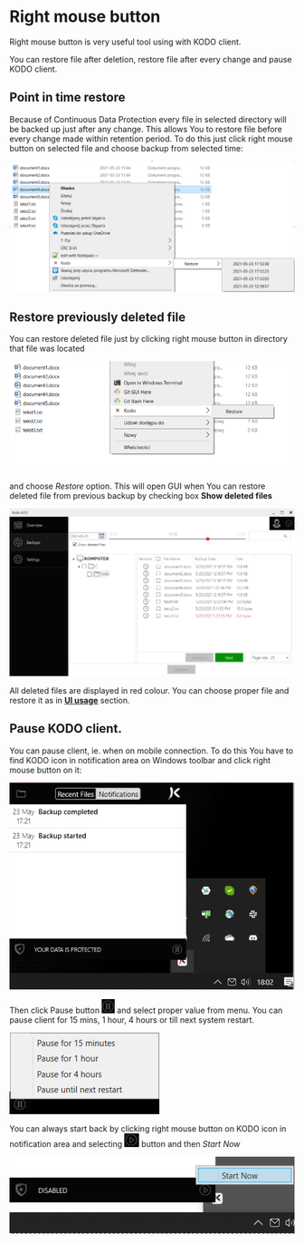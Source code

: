 # Right mouse button

Right mouse button is very useful tool using with KODO client.

You can restore file after deletion, restore file after every change and pause KODO client.

## Point in time restore

Because of Continuous Data Protection every file in selected directory will be backed up just after any change. This allows You to restore file before every change made within retention period. To do this just click right mouse button on selected file and choose backup from selected time:

![](../../.gitbook/assets/rmbrestore1.PNG)

## Restore previously deleted file

You can restore deleted file just by clicking right mouse button in directory that file was located

![](../../.gitbook/assets/rmbrestore2.PNG)

and choose _Restore_ option. This will open GUI when You can restore deleted file from previous backup by checking box **Show deleted files**

![](../../.gitbook/assets/rmbrestore3.PNG)

All deleted files are displayed in red colour. You can choose proper file and restore it as in [**UI usage**](ui.md) section.

## Pause KODO client.

You can pause client, ie. when on mobile connection. To do this You have to find KODO icon in notification area on Windows toolbar and click right mouse button on it:

![](../../.gitbook/assets/rbmpause1.PNG)

Then click Pause button ![](../../.gitbook/assets/rbmpause2.PNG) and select proper value from menu. You can pause client for 15 mins, 1 hour, 4 hours or till next system restart.

![](../../.gitbook/assets/rbmpause3.PNG)

You can always start back by clicking right mouse button on KODO icon in notification area and selecting ![](../../.gitbook/assets/rbmpause4.PNG) button and then _Start Now_

![](../../.gitbook/assets/rbmpause5.PNG)

